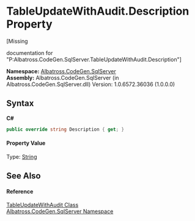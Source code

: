 # TableUpdateWithAudit.Description Property 
 

\[Missing <summary> documentation for "P:Albatross.CodeGen.SqlServer.TableUpdateWithAudit.Description"\]

**Namespace:**&nbsp;<a href="9727DDEC.md">Albatross.CodeGen.SqlServer</a><br />**Assembly:**&nbsp;Albatross.CodeGen.SqlServer (in Albatross.CodeGen.SqlServer.dll) Version: 1.0.6572.36036 (1.0.0.0)

## Syntax

**C#**<br />
``` C#
public override string Description { get; }
```


#### Property Value
Type: <a href="http://msdn2.microsoft.com/en-us/library/s1wwdcbf" target="_blank">String</a>

## See Also


#### Reference
<a href="C51EB09A.md">TableUpdateWithAudit Class</a><br /><a href="9727DDEC.md">Albatross.CodeGen.SqlServer Namespace</a><br />
